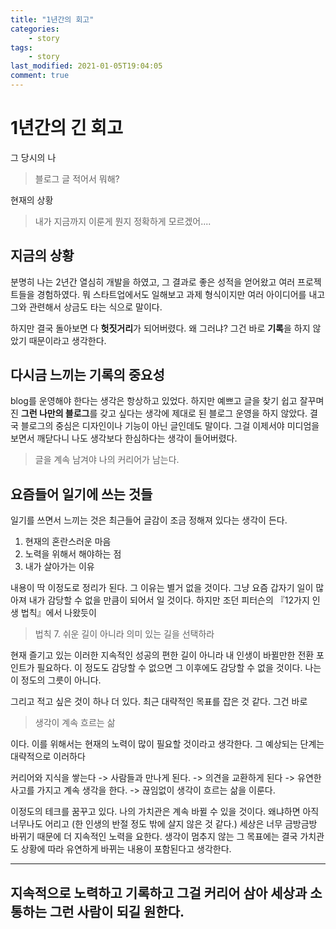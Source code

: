 ```yaml
---
title: "1년간의 회고"
categories:
    - story
tags:
    - story
last_modified: 2021-01-05T19:04:05
comment: true
---
```


# 1년간의 긴 회고
그 당시의 나
> 블로그 글 적어서 뭐해?

현재의 상황 
> 내가 지금까지 이룬게 뭔지 정확하게 모르겠어....

## 지금의 상황
분명히 나는 2년간 열심히 개발을 하였고, 그 결과로 좋은 성적을 얻어왔고 여러 프로젝트들을 경험하였다. 뭐 
스타트업에서도 일해보고 과제 형식이지만 여러 아이디어를 내고 그와 관련해서 상금도 타는 식으로 말이다.

하지만 결국 돌아보면 다 **헛짓거리**가 되어버렸다. 왜 그러냐? 그건 바로 **기록**을 하지 않았기 때문이라고 생각한다.

## 다시금 느끼는 기록의 중요성
blog를 운영해야 한다는 생각은 항상하고 있었다. 
하지만 예쁘고 글을 찾기 쉽고 잘꾸며진 **그런 나만의 블로그**를 갖고 싶다는 생각에 제대로 된 블로그 운영을 
하지 않았다.
결국 블로그의 중심은 디자인이나 기능이 아닌 글인데도 말이다.
그걸 이제서야 미디엄을 보면서 깨닫다니 나도 생각보다 한심하다는 생각이 들어버렸다.

> 글을 계속 남겨야 나의 커리어가 남는다.

## 요즘들어 일기에 쓰는 것들
일기를 쓰면서 느끼는 것은 최근들어 글감이 조금 정해져 있다는 생각이 든다.
1. 현재의 혼란스러운 마음
2. 노력을 위해서 해야하는 점
3. 내가 살아가는 이유

내용이 딱 이정도로 정리가 된다.
그 이유는 별거 없을 것이다. 그냥 요즘 갑자기 일이 많아져 내가 감당할 수 없을 만큼이 되어서 일 것이다.
하지만 조던 피터슨의 『12가지 인생 법칙』에서 나왔듯이
> 법칙 7. 쉬운 길이 아니라 의미 있는 길을 선택하라 

현재 즐기고 있는 이러한 지속적인 성공의 편한 길이 아니라 내 인생이 바뀔만한 전환 포인트가 필요하다.
이 정도도 감당할 수 없으면 그 이후에도 감당할 수 없을 것이다. 나는 이 정도의 그릇이 아니다.

그리고 적고 싶은 것이 하나 더 있다. 최근 대략적인 목표를 잡은 것 같다.
그건 바로
> 생각이 계속 흐르는 삶

이다. 이를 위해서는 현재의 노력이 많이 필요할 것이라고 생각한다.
그 예상되는 단계는 대략적으로 이러하다

커리어와 지식을 쌓는다 -> 사람들과 만나게 된다. -> 의견을 교환하게 된다 -> 
유연한 사고를 가지고 계속 생각을 한다. -> 끊임없이 생각이 흐르는 삶을 이룬다.

이정도의 테크를 꿈꾸고 있다. 나의 가치관은 계속 바뀔 수 있을 것이다. 왜냐하면 아직 너무나도 어리고
(한 인생의 반절 정도 밖에 살지 않은 것 같다.) 세상은 너무 금방금방 바뀌기 때문에 더 지속적인 노력을 요한다.
생각이 멈추지 않는 그 목표에는 결국 가치관도 상황에 따라 유연하게 바뀌는 내용이 포함된다고 생각한다.

----
<h2> 지속적으로 노력하고 기록하고 그걸 커리어 삼아 세상과 소통하는 그런 사람이 되길 원한다.</h2>